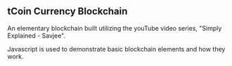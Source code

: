 ## tCoin Currency Blockchain

An elementary blockchain built utilizing the youTube video series, "Simply Explained - Savjee".

Javascript is used to demonstrate basic blockchain elements and how they work.
